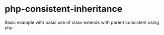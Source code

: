 php-consistent-inheritance
==========================

Basic example with basic use of class extends with parent consistent using php

